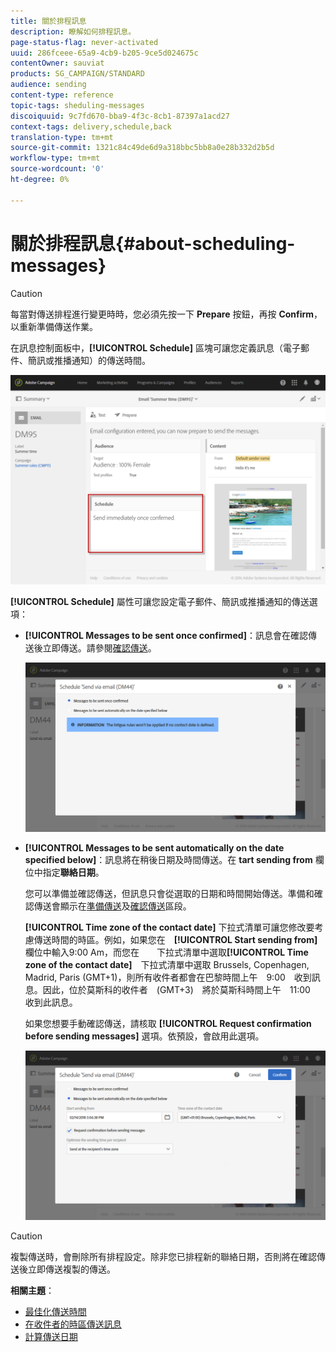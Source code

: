 ```yaml
---
title: 關於排程訊息
description: 瞭解如何排程訊息。
page-status-flag: never-activated
uuid: 286fceee-65a9-4cb9-b205-9ce5d024675c
contentOwner: sauviat
products: SG_CAMPAIGN/STANDARD
audience: sending
content-type: reference
topic-tags: sheduling-messages
discoiquuid: 9c7fd670-bba9-4f3c-8cb1-87397a1acd27
context-tags: delivery,schedule,back
translation-type: tm+mt
source-git-commit: 1321c84c49de6d9a318bbc5bb8a0e28b332d2b5d
workflow-type: tm+mt
source-wordcount: '0'
ht-degree: 0%

---
```



# 關於排程訊息{#about-scheduling-messages}

>[!CAUTION]
>
>每當對傳送排程進行變更時時，您必須先按一下 **Prepare** 按鈕，再按 **Confirm**，以重新準備傳送作業。

在訊息控制面板中，**[!UICONTROL Schedule]** 區塊可讓您定義訊息（電子郵件、簡訊或推播通知）的傳送時間。

![](assets/delivery_dashboard.png)

**[!UICONTROL Schedule]** 屬性可讓您設定電子郵件、簡訊或推播通知的傳送選項：

* **[!UICONTROL Messages to be sent once confirmed]**：訊息會在確認傳送後立即傳送。請參閱[確認傳送](../../sending/using/confirming-the-send.md)。

   ![](assets/delivery_planning_1.png)

* **[!UICONTROL Messages to be sent automatically on the date specified below]**：訊息將在稍後日期及時間傳送。在 **tart sending from** 欄位中指定&#x200B;**聯絡日期**。

   您可以準備並確認傳送，但訊息只會從選取的日期和時間開始傳送。準備和確認傳送會顯示在[準備傳送](../../sending/using/preparing-the-send.md)及[確認傳送](../../sending/using/confirming-the-send.md)區段。

   **[!UICONTROL Time zone of the contact date]** 下拉式清單可讓您修改要考慮傳送時間的時區。例如，如果您在　**[!UICONTROL Start sending from]**　欄位中輸入9:00 Am，而您在　　下拉式清單中選取&#x200B;**[!UICONTROL Time zone of the contact date]**　下拉式清單中選取 Brussels, Copenhagen, Madrid, Paris (GMT+1)，則所有收件者都會在巴黎時間上午　9:00　收到訊息。因此，位於莫斯科的收件者　(GMT+3)　將於莫斯科時間上午　11:00　收到此訊息。

   如果您想要手動確認傳送，請核取 **[!UICONTROL Request confirmation before sending messages]** 選項。依預設，會啟用此選項。

   ![](assets/delivery_planning.png)

>[!CAUTION]
>
>複製傳送時，會刪除所有排程設定。除非您已排程新的聯絡日期，否則將在確認傳送後立即傳送複製的傳送。

**相關主題**：

* [最佳化傳送時間](../../sending/using/optimizing-the-sending-time.md)
* [在收件者的時區傳送訊息](../../sending/using/sending-messages-at-the-recipient-s-time-zone.md)
* [計算傳送日期](../../sending/using/computing-the-sending-date.md)

